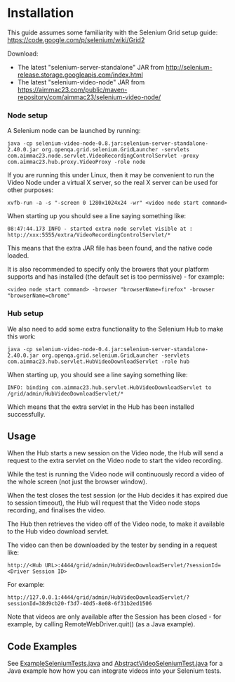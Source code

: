  
Installation
============

This guide assumes some familiarity with the Selenium Grid setup guide: https://code.google.com/p/selenium/wiki/Grid2

Download:
* The latest "selenium-server-standalone" JAR from http://selenium-release.storage.googleapis.com/index.html
* The latest "selenium-video-node" JAR from https://aimmac23.com/public/maven-repository/com/aimmac23/selenium-video-node/

### Node setup

A Selenium node can be launched by running:

    java -cp selenium-video-node-0.8.jar:selenium-server-standalone-2.40.0.jar org.openqa.grid.selenium.GridLauncher -servlets com.aimmac23.node.servlet.VideoRecordingControlServlet -proxy com.aimmac23.hub.proxy.VideoProxy -role node

If you are running this under Linux, then it may be convenient to run the Video Node under a virtual X server, so the real X server can be used for other purposes:

    xvfb-run -a -s "-screen 0 1280x1024x24 -wr" <video node start command>
    
When starting up you should see a line saying something like:

    08:47:44.173 INFO - started extra node servlet visible at : http://xxx:5555/extra/VideoRecordingControlServlet/*

This means that the extra JAR file has been found, and the native code loaded.

It is also recommended to specify only the browers that your platform supports and has installed (the default set is too permissive) - for example:

    <video node start command> -browser "browserName=firefox" -browser "browserName=chrome"
### Hub setup

We also need to add some extra functionality to the Selenium Hub to make this work:

    java -cp selenium-video-node-0.4.jar:selenium-server-standalone-2.40.0.jar org.openqa.grid.selenium.GridLauncher -servlets com.aimmac23.hub.servlet.HubVideoDownloadServlet -role hub

When starting up, you should see a line saying something like:

    INFO: binding com.aimmac23.hub.servlet.HubVideoDownloadServlet to /grid/admin/HubVideoDownloadServlet/*

Which means that the extra servlet in the Hub has been installed successfully.

## Usage

When the Hub starts a new session on the Video node, the Hub will send a request to the extra servlet on the Video node to start the video recording.

While the test is running the Video node will continuously record a video of the whole screen (not just the browser window).

When the test closes the test session (or the Hub decides it has expired due to session timeout), the Hub will request that the Video node stops recording, and finalises the video.

The Hub then retrieves the video off of the Video node, to make it available to the Hub video download servlet.

The video can then be downloaded by the tester by sending in a request like:

    http://<Hub URL>:4444/grid/admin/HubVideoDownloadServlet/?sessionId=<Driver Session ID>

For example:

    http://127.0.0.1:4444/grid/admin/HubVideoDownloadServlet/?sessionId=38d9cb20-f3d7-40d5-8e08-6f31b2ed1506
    
Note that videos are only available after the Session has been closed - for example, by calling RemoteWebDriver.quit() (as a Java example).

## Code Examples

See [ExampleSeleniumTests.java](src/test/java/com/aimmac23/hub/examples/ExampleSeleniumTests.java) and [AbstractVideoSeleniumTest.java](src/test/java/com/aimmac23/hub/examples/AbstractVideoSeleniumTest.java) for a Java example how how you can integrate videos into your Selenium tests.
